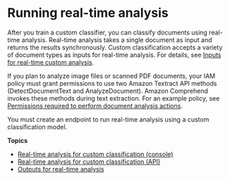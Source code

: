 # Running real\-time analysis<a name="running-class-sync"></a>

After you train a custom classifier, you can classify documents using real\-time analysis\. Real\-time analysis takes a single document as input and returns the results synchronously\. Custom classification accepts a variety of document types as inputs for real\-time analysis\. For details, see [Inputs for real\-time custom analysis](idp-inputs-sync.md)\.

If you plan to analyze image files or scanned PDF documents, your IAM policy must grant permissions to use two Amazon Textract API methods \(DetectDocumentText and AnalyzeDocument\)\. Amazon Comprehend invokes these methods during text extraction\. For an example policy, see [ Permissions required to perform document analysis actions](security_iam_id-based-policy-examples.md#security-iam-based-policy-perform-cmp-actions)\.

You must create an endpoint to run real\-time analysis using a custom classification model\. 

**Topics**
+ [Real\-time analysis for custom classification \(console\)](custom-sync.md)
+ [Real\-time analysis for custom classification \(API\)](class-sync-api.md)
+ [Outputs for real\-time analysis](outputs-class-sync.md)
